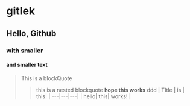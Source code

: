 # gitlek
## Hello, Github
### with smaller
#### and smaller text

>This is a blockQuote
>> this is a nested  blockquote
>**hope this works**
ddd
| TItle | is | this| 
| ---|---|---| 
| hello| this| works! |
